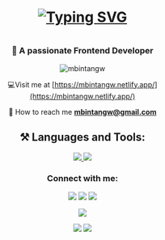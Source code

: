 <div align="center">
  <h1 align="center">
    <a href="https://mbintangw.netlify.app/"><img src="https://readme-typing-svg.herokuapp.com?font=Source+Code+Pro&size=36&pause=1000&color=BFDBFE&center=true&vCenter=true&random=false&width=435&lines=Hello!+I'm+ Mohammad+ Bintang+ Wicaksono" alt="Typing SVG" /></a>
  <h1>
  <h3 align="center">💼 A passionate Frontend Developer</h3>
  
  <p align="center"> <img src="https://komarev.com/ghpvc/?username=mbintangw&label=Profile%20views&color=0e75b6&style=flat" alt="mbintangw" /> </p>
  
  💻Visit me at [https://mbintangw.netlify.app/](https://mbintangw.netlify.app/)
  
  💬 How to reach me **mbintangw@gmail.com**
  
  <h2 align="center">⚒️ Languages and Tools:</h2>
  <div align="center">
    <a href="https://skillicons.dev">
      <img src="https://skillicons.dev/icons?i=javascript,typescript,react"/>
      <img src="https://skillicons.dev/icons?i=css,html,tailwindcss,figma,git" />
    </a>
  </div>
  
  <h3 align="center">Connect with me:</h3>
  <a href="https://wa.me/+6281288669180" target="_blank" rel="noreferrer"><img src="https://img.shields.io/badge/WhatsApp-25D366?style=for-the-badge&logo=whatsapp&logoColor=white"/><a/> 
  <a href="mailto:mbintangw@gmail.com" target="_blank" rel="noreferrer"><img src="https://img.shields.io/badge/Gmail-D14836?style=for-the-badge&logo=gmail&logoColor=white"/><a/> 
  <a href="www.linkedin.com/in/mbintangw" target="_blank" rel="noreferrer"><img src="https://img.shields.io/badge/LinkedIn-0077B5?style=for-the-badge&logo=linkedin&logoColor=white"/><a/>
  
  </p>
  
  
  
  ![](http://github-profile-summary-cards.vercel.app/api/cards/repos-per-language?username=mbintangw&theme=github_dark)
  
  ![](http://github-profile-summary-cards.vercel.app/api/cards/stats?username=mbintangw&theme=github_dark)
  ![](http://github-profile-summary-cards.vercel.app/api/cards/productive-time?username=mbintangw&theme=github_dark&utcOffset=8)
</div>
